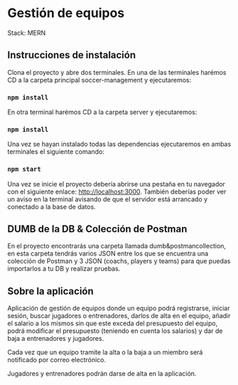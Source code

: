 # Gestión de equipos

Stack: MERN

## Instrucciones de instalación

Clona el proyecto y abre dos terminales.
En una de las terminales harémos CD a la carpeta principal soccer-management y ejecutaremos:
### `npm install`

En otra terminal harémos CD a la carpeta server y ejecutaremos:
### `npm install`


Una vez se hayan instalado todas las dependencias ejecutaremos en ambas terminales el siguiente comando:
### `npm start`

Una vez se inicie el proyecto debería abrirse una pestaña en tu navegador con el siguiente enlace: [http://localhost:3000](http://localhost:3000).
También deberías poder ver un aviso en la terminal avisando de que el servidor está arrancado y conectado a la base de datos.


## DUMB de la DB & Colección de Postman

En el proyecto encontrarás una carpeta llamada dumb&postmancollection, en esta carpeta tendrás varios JSON entre los que se encuentra una colección de Postman y 3 JSON (coachs, players y teams) para que puedas importarlos a tu DB y realizar pruebas.

## Sobre la aplicación

Aplicación de gestión de equipos donde un equipo podrá registrarse, iniciar sesión, buscar jugadores o entrenadores, darlos de alta en el equipo, añadir el salario a los mismos sin que este exceda del presupuesto del equipo, podrá modificar el presupuesto (teniendo en cuenta los salarios) y dar de baja a entrenadores y jugadores.

Cada vez que un equipo tramite la alta o la baja a un miembro será notificado por correo electrónico.

Jugadores y entrenadores podrán darse de alta en la aplicación.
